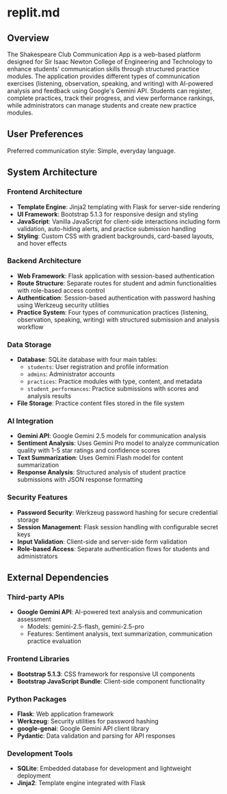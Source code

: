 # replit.md

## Overview

The Shakespeare Club Communication App is a web-based platform designed for Sir Isaac Newton College of Engineering and Technology to enhance students' communication skills through structured practice modules. The application provides different types of communication exercises (listening, observation, speaking, and writing) with AI-powered analysis and feedback using Google's Gemini API. Students can register, complete practices, track their progress, and view performance rankings, while administrators can manage students and create new practice modules.

## User Preferences

Preferred communication style: Simple, everyday language.

## System Architecture

### Frontend Architecture
- **Template Engine**: Jinja2 templating with Flask for server-side rendering
- **UI Framework**: Bootstrap 5.1.3 for responsive design and styling
- **JavaScript**: Vanilla JavaScript for client-side interactions including form validation, auto-hiding alerts, and practice submission handling
- **Styling**: Custom CSS with gradient backgrounds, card-based layouts, and hover effects

### Backend Architecture
- **Web Framework**: Flask application with session-based authentication
- **Route Structure**: Separate routes for student and admin functionalities with role-based access control
- **Authentication**: Session-based authentication with password hashing using Werkzeug security utilities
- **Practice System**: Four types of communication practices (listening, observation, speaking, writing) with structured submission and analysis workflow

### Data Storage
- **Database**: SQLite database with four main tables:
  - `students`: User registration and profile information
  - `admins`: Administrator accounts
  - `practices`: Practice modules with type, content, and metadata
  - `student_performances`: Practice submissions with scores and analysis results
- **File Storage**: Practice content files stored in the file system

### AI Integration
- **Gemini API**: Google Gemini 2.5 models for communication analysis
- **Sentiment Analysis**: Uses Gemini Pro model to analyze communication quality with 1-5 star ratings and confidence scores
- **Text Summarization**: Uses Gemini Flash model for content summarization
- **Response Analysis**: Structured analysis of student practice submissions with JSON response formatting

### Security Features
- **Password Security**: Werkzeug password hashing for secure credential storage
- **Session Management**: Flask session handling with configurable secret keys
- **Input Validation**: Client-side and server-side form validation
- **Role-based Access**: Separate authentication flows for students and administrators

## External Dependencies

### Third-party APIs
- **Google Gemini API**: AI-powered text analysis and communication assessment
  - Models: gemini-2.5-flash, gemini-2.5-pro
  - Features: Sentiment analysis, text summarization, communication practice evaluation

### Frontend Libraries
- **Bootstrap 5.1.3**: CSS framework for responsive UI components
- **Bootstrap JavaScript Bundle**: Client-side component functionality

### Python Packages
- **Flask**: Web application framework
- **Werkzeug**: Security utilities for password hashing
- **google-genai**: Google Gemini API client library
- **Pydantic**: Data validation and parsing for API responses

### Development Tools
- **SQLite**: Embedded database for development and lightweight deployment
- **Jinja2**: Template engine integrated with Flask
